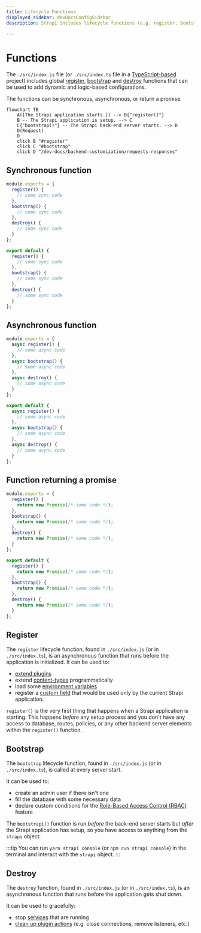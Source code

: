 ```yaml
---
title: Lifecycle Functions
displayed_sidebar: devDocsConfigSidebar
description: Strapi includes lifecycle functions (e.g. register, bootstrap and destroy) that control the flow of your application.

---
```


# Functions

The `./src/index.js` file (or `./src/index.ts` file in a [TypeScript-based](/dev-docs/typescript) project) includes global [register](#register), [bootstrap](#bootstrap) and [destroy](#destroy) functions that can be used to add dynamic and logic-based configurations.

The functions can be synchronous, asynchronous, or return a promise.

``` mermaid
flowchart TB
    A([The Strapi application starts.]) --> B{"register()"} 
    B -- The Strapi application is setup. --> C
    C{"bootstrap()"} -- The Strapi back-end server starts. --> D
    D(Request)
    D
    click B "#register"
    click C "#bootstrap"
    click D "/dev-docs/backend-customization/requests-responses"
```

## Synchronous function

<Tabs groupId="js-ts">

<TabItem value="javascript" label="JavaScript">

```js
module.exports = {
  register() {
    // some sync code
  },
  bootstrap() {
    // some sync code
  },
  destroy() {
    // some sync code
  }
};
```

</TabItem>

<TabItem value="typescript" label="TypeScript">

```ts
export default {
  register() {
    // some sync code
  },
  bootstrap() {
    // some sync code
  },
  destroy() {
    // some sync code
  }
};
```

</TabItem>

</Tabs>

## Asynchronous function

<Tabs groupId="js-ts">

<TabItem value="javascript" label="JavaScript">

```js
module.exports = {
  async register() {
    // some async code
  },
  async bootstrap() {
    // some async code
  },
  async destroy() {
    // some async code
  }
};
```

</TabItem>

<TabItem value="typescript" label="TypeScript">

```ts
export default {
  async register() {
    // some async code
  },
  async bootstrap() {
    // some async code
  },
  async destroy() {
    // some async code
  }
};
```

</TabItem>

</Tabs>

## Function returning a promise

<Tabs groupId="js-ts">

<TabItem value="javascript" label="JavaScript">

```js
module.exports = {
  register() {
    return new Promise(/* some code */);
  },
  bootstrap() {
    return new Promise(/* some code */);
  },
  destroy() {
    return new Promise(/* some code */);
  }
};
```

</TabItem>

<TabItem value="typescript" label="TypeScript">

```ts
export default {
  register() {
    return new Promise(/* some code */);
  },
  bootstrap() {
    return new Promise(/* some code */);
  },
  destroy() {
    return new Promise(/* some code */);
  }
};
```

</TabItem>

</Tabs>

## Register

The `register` lifecycle function, found in `./src/index.js` (or in `./src/index.ts`), is an asynchronous function that runs before the application is initialized.
It can be used to:

- [extend plugins](/dev-docs/plugins-extension#extending-a-plugin-s-interface)
- extend [content-types](/dev-docs/backend-customization/models) programmatically
- load some [environment variables](/dev-docs/configurations/environment)
- register a [custom field](/dev-docs/custom-fields) that would be used only by the current Strapi application.

`register()` is the very first thing that happens when a Strapi application is starting. This happens _before_ any setup process and you don't have any access to database, routes, policies, or any other backend server elements within the `register()` function.

## Bootstrap

The `bootstrap` lifecycle function, found in `./src/index.js` (or in `./src/index.ts`), is called at every server start.

It can be used to:

- create an admin user if there isn't one
- fill the database with some necessary data
- declare custom conditions for the [Role-Based Access Control (RBAC)](/dev-docs/configurations/guides/rbac) feature

The `bootstrapi()` function is run _before_ the back-end server starts but _after_ the Strapi application has setup, so you have access to anything from the `strapi` object.

:::tip
You can run `yarn strapi console` (or `npm run strapi console`) in the terminal and interact with the `strapi` object.
:::

## Destroy

The `destroy` function, found in `./src/index.js` (or in `./src/index.ts`), is an asynchronous function that runs before the application gets shut down.

It can be used to gracefully:

- stop [services](/dev-docs/backend-customization/services) that are running
- [clean up plugin actions](/dev-docs/plugins/server-api#destroy) (e.g. close connections, remove listeners, etc.)
